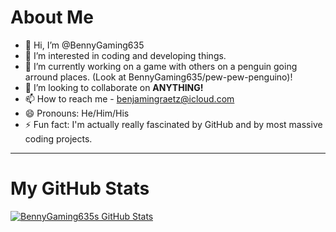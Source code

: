 # About Me
- 👋 Hi, I’m @BennyGaming635
- 👀 I’m interested in coding and developing things.
- 🌱 I’m currently working on a game with others on a penguin going arround places. (Look at BennyGaming635/pew-pew-penguino)!
- 💞️ I’m looking to collaborate on **ANYTHING!**
- 📫 How to reach me - benjamingraetz@icloud.com
- 😄 Pronouns: He/Him/His
- ⚡ Fun fact: I'm actually really fascinated by GitHub and by most massive coding projects.
***
# My GitHub Stats
[![BennyGaming635s GitHub Stats](https://github-readme-stats.vercel.app/api?username=BennyGaming635)](https://github.com/anuraghazra/github-readme-stats&show_icons=true&theme=dark)

<!---
BennyGaming635/BennyGaming635 is a ✨ special ✨ repository because its `README.md` (this file) appears on your GitHub profile.
You can click the Preview link to take a look at your changes.
--->
